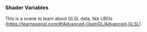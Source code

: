 ### Shader Variables

This is a scene to learn about GLSL data, like UBOs (https://learnopengl.com/#!Advanced-OpenGL/Advanced-GLSL).